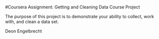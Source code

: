 #Coursera Assignment: Getting and Cleaning Data Course Project

The purpose of this project is to demonstrate your ability to collect, work with, and clean a data set.
 
Deon Engelbrecht
